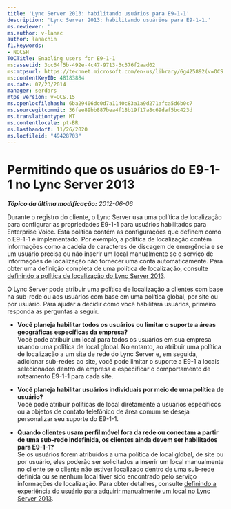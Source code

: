 ```yaml
---
title: 'Lync Server 2013: habilitando usuários para E9-1-1'
description: 'Lync Server 2013: habilitando usuários para E9-1-1.'
ms.reviewer: ''
ms.author: v-lanac
author: lanachin
f1.keywords:
- NOCSH
TOCTitle: Enabling users for E9-1-1
ms:assetid: 3cc64f5b-492e-4c47-9713-3c376f2aad02
ms:mtpsurl: https://technet.microsoft.com/en-us/library/Gg425892(v=OCS.15)
ms:contentKeyID: 48183884
ms.date: 07/23/2014
manager: serdars
mtps_version: v=OCS.15
ms.openlocfilehash: 6ba29406dc0d7a1140c83a1a9d271afca5d6b0c7
ms.sourcegitcommit: 36fee89bb887bea4f18b19f17a8c69daf5bc423d
ms.translationtype: MT
ms.contentlocale: pt-BR
ms.lasthandoff: 11/26/2020
ms.locfileid: "49428703"
---
```

# <a name="enabling-users-for-e9-1-1-in-lync-server-2013"></a>Permitindo que os usuários do E9-1-1 no Lync Server 2013

<div data-xmlns="http://www.w3.org/1999/xhtml">

<div class="topic" data-xmlns="http://www.w3.org/1999/xhtml" data-msxsl="urn:schemas-microsoft-com:xslt" data-cs="https://msdn.microsoft.com/">

<div data-asp="https://msdn2.microsoft.com/asp">



</div>

<div id="mainSection">

<div id="mainBody">

<span> </span>

_**Tópico da última modificação:** 2012-06-06_

Durante o registro do cliente, o Lync Server usa uma política de localização para configurar as propriedades E9-1-1 para usuários habilitados para Enterprise Voice. Esta política contém as configurações que definem como o E9-1-1 é implementado. Por exemplo, a política de localização contém informações como a cadeia de caracteres de discagem de emergência e se um usuário precisa ou não inserir um local manualmente se o serviço de informações de localização não fornecer uma conta automaticamente. Para obter uma definição completa de uma política de localização, consulte [definindo a política de localização do Lync Server 2013](lync-server-2013-defining-the-location-policy.md).

O Lync Server pode atribuir uma política de localização a clientes com base na sub-rede ou aos usuários com base em uma política global, por site ou por usuário. Para ajudar a decidir como você habilitará usuários, primeiro responda as perguntas a seguir.

  - **Você planeja habilitar todos os usuários ou limitar o suporte a áreas geográficas específicas da empresa?**  
    Você pode atribuir um local para todos os usuários em sua empresa usando uma política de local global. No entanto, ao atribuir uma política de localização a um site de rede do Lync Server e, em seguida, adicionar sub-redes ao site, você pode limitar o suporte a E9-1 a locais selecionados dentro da empresa e especificar o comportamento de roteamento E9-1-1 para cada site.

<!-- end list -->

  - **Você planeja habilitar usuários individuais por meio de uma política de usuário?**  
    Você pode atribuir políticas de local diretamente a usuários específicos ou a objetos de contato telefônico de área comum se deseja personalizar seu suporte do E9-1-1.

<!-- end list -->

  - **Quando clientes usam perfil móvel fora da rede ou conectam a partir de uma sub-rede indefinida, os clientes ainda devem ser habilitados para E9-1-1?**  
    Se os usuários forem atribuídos a uma política de local global, de site ou por usuário, eles poderão ser solicitados a inserir um local manualmente no cliente se o cliente não estiver localizado dentro de uma sub-rede definida ou se nenhum local tiver sido encontrado pelo serviço informações de localização. Para obter detalhes, consulte [definindo a experiência do usuário para adquirir manualmente um local no Lync Server 2013](lync-server-2013-defining-the-user-experience-for-manually-acquiring-a-location.md).

</div>

<span> </span>

</div>

</div>

</div>


